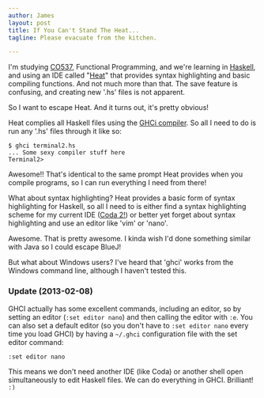 ```yaml
---
author: James
layout: post
title: If You Can't Stand The Heat...
tagline: Please evacuate from the kitchen.

---
```


I'm studying [CO537][co537], Functional Programming, and we're learning in [Haskell][haskell], and using an IDE called "[Heat][heat]" that provides syntax highlighting and basic compiling functions. And not much more than that. The save feature is confusing, and creating new '.hs' files is not apparent.

So I want to escape Heat. And it turns out, it's pretty obvious!

Heat complies all Haskell files using the [GHCi compiler][ghci]. So all I need to do is run any '.hs' files through it like so:

	$ ghci terminal2.hs
	... Some sexy compiler stuff here
	Terminal2>

Awesome!! That's identical to the same prompt Heat provides when you compile programs, so I can run everything I need from there!

What about syntax highlighting? Heat provides a basic form of syntax highlighting for Haskell, so all I need to is either find a syntax highlighting scheme for my current IDE ([Coda 2!][coda]) or better yet forget about syntax highlighting and use an editor like 'vim' or 'nano'.

Awesome. That is pretty awesome. I kinda wish I'd done something similar with Java so I could escape BlueJ!

But what about Windows users? I've heard that 'ghci' works from the Windows command line, although I haven't tested this.

### Update (2013-02-08)

GHCI actually has some excellent commands, including an editor, so by setting an editor (`:set editor nano`) and then calling the editor with `:e`. You can also set a default editor (so you don't have to `:set editor nano` every time you load GHCI) by having a `~/.ghci` configuration file with the set editor command:

	:set editor nano

This means we don't need another IDE (like Coda) or another shell open simultaneously to edit Haskell files. We can do everything in GHCI. Brilliant! `:)`

[co537]: https://twitter.com/search?q=%23co537
[coda]: http://panic.com/coda
[ghci]: http://www.haskell.org/haskellwiki/GHC/GHCi
[haskell]: http://www.haskell.org
[heat]: http://www.cs.kent.ac.uk/projects/heat